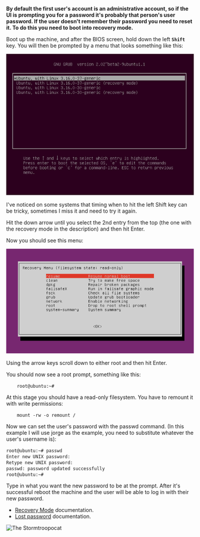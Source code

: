 **By default the first user's account is an administrative account, so if the UI is prompting you for a password it's probably that person's user password. If the user doesn't remember their password you need to reset it. To do this you need to boot into recovery mode.**

Boot up the machine, and after the BIOS screen, hold down the left **`Shift`** key. You will then be prompted by a menu that looks something like this:

![The Stormtroopocat](ubuntu-screen-shot.png)

I've noticed on some systems that timing when to hit the left Shift key can be tricky, sometimes I miss it and need to try it again.

Hit the down arrow until you select the 2nd entry from the top (the one with the recovery mode in the description) and then hit Enter.

Now you should see this menu:

![The Stormtroopocat](recovery.png)

Using the arrow keys scroll down to either root and then hit Enter.

You should now see a root prompt, something like this:

        root@ubuntu:~#
At this stage you should have a read-only filesystem. You have to remount it with write permissions:

        mount -rw -o remount /
Now we can set the user's password with the passwd command. (In this example I will use jorge as the example, you need to substitute whatever the user's username is):

    root@ubuntu:~# passwd 
    Enter new UNIX password:
    Retype new UNIX password:
    passwd: password updated successfully
    root@ubuntu:~#

Type in what you want the new password to be at the prompt. After it's successful reboot the machine and the user will be able to log in with their new password.

* [Recovery Mode](https://wiki.ubuntu.com/RecoveryMode) documentation.
* [Lost password](https://help.ubuntu.com/community/LostPassword) documentation.

![The Stormtroopocat](http://octodex.github.com/images/stormtroopocat.jpg "The Stormtroopocat")